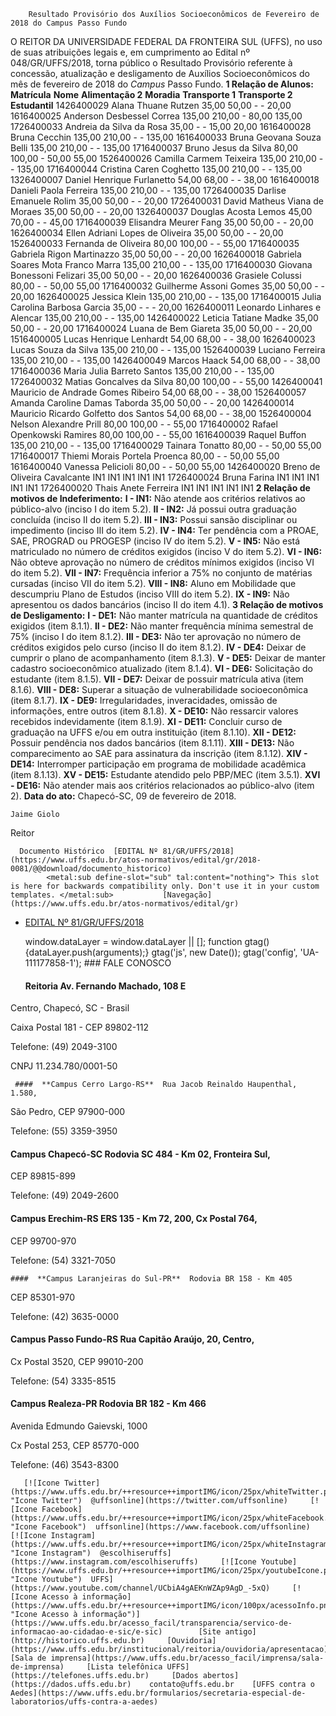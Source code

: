         Resultado Provisório dos Auxílios Socioeconômicos de Fevereiro de 2018 do Campus Passo Fundo  

 O REITOR DA UNIVERSIDADE FEDERAL DA FRONTEIRA SUL (UFFS), no uso de suas atribuições legais e, em cumprimento ao Edital nº 048/GR/UFFS/2018, torna público o Resultado Provisório referente à concessão, atualização e desligamento de Auxílios Socioeconômicos do mês de fevereiro de 2018 do *Campus* Passo Fundo.  **1 Relação de Alunos:**     **Matrícula**   **Nome**   **Alimentação 2**   **Moradia**   **Transporte 1**   **Transporte 2**   **Estudantil**     1426400029   Alana Thuane Rutzen   35,00   50,00   -   -   20,00     1616400025   Anderson Desbessel Correa   135,00   210,00   -   80,00   135,00     1726400033   Andreia da Silva da Rosa   35,00   -   -   15,00   20,00     1616400028   Bruna Cecchin   135,00   210,00   -   -   135,00     1616400033   Bruna Geovana Souza Belli   135,00   210,00   -   -   135,00     1716400037   Bruno Jesus da Silva   80,00   100,00   -   50,00   55,00     1526400026   Camilla Carmem Teixeira   135,00   210,00   -   -   135,00     1716400044   Cristina Caren Coghetto   135,00   210,00   -   -   135,00     1326400007   Daniel Henrique Furlanetto   54,00   68,00   -   -   38,00     1616400018   Danieli Paola Ferreira   135,00   210,00   -   -   135,00     1726400035   Darlise Emanuele Rolim   35,00   50,00   -   -   20,00     1726400031   David Matheus Viana de Moraes   35,00   50,00   -   -   20,00     1326400037   Douglas Acosta Lemos   45,00   70,00   -   -   45,00     1716400039   Elisandra Meurer Fang   35,00   50,00   -   -   20,00     1626400034   Ellen Adriani Lopes de Oliveira   35,00   50,00   -   -   20,00     1526400033   Fernanda de Oliveira   80,00   100,00   -   -   55,00     1716400035   Gabriela Rigon Martinazzo   35,00   50,00   -   -   20,00     1626400018   Gabriela Soares Mota Franco Marra   135,00   210,00   -   -   135,00     1716400030   Giovana Bonessoni Felizari   35,00   50,00   -   -   20,00     1626400036   Grasiele Colussi   80,00   -   -   50,00   55,00     1716400032   Guilherme Assoni Gomes   35,00   50,00   -   -   20,00     1626400025   Jessica Klein   135,00   210,00   -   -   135,00     1716400015   Julia Carolina Barbosa Garcia   35,00   -   -   -   20,00     1626400011   Leonardo Linhares e Alencar   135,00   210,00   -   -   135,00     1426400022   Leticia Tatiane Madke   35,00   50,00   -   -   20,00     1716400024   Luana de Bem Giareta   35,00   50,00   -   -   20,00     1516400005   Lucas Henrique Lenhardt   54,00   68,00   -   -   38,00     1626400023   Lucas Souza da Silva   135,00   210,00   -   -   135,00     1526400039   Luciano Ferreira   135,00   210,00   -   -   135,00     1426400049   Marcos Haack   54,00   68,00   -   -   38,00     1716400036   Maria Julia Barreto Santos   135,00   210,00   -   -   135,00     1726400032   Matias Goncalves da Silva   80,00   100,00   -   -   55,00     1426400041   Mauricio de Andrade Gomes Ribeiro   54,00   68,00   -   -   38,00     1526400057   Amanda Caroline Damas Taborda   35,00   50,00   -   -   20,00     1426400014   Mauricio Ricardo Golfetto dos Santos   54,00   68,00   -   -   38,00     1526400004   Nelson Alexandre Prill   80,00   100,00   -   -   55,00     1716400002   Rafael Openkowski Ramires   80,00   100,00   -   -   55,00     1616400039   Raquel Buffon   135,00   210,00   -   -   135,00     1716400029   Tainara Tonatto   80,00   -   -   50,00   55,00     1716400017   Thiemi Morais Portela Proenca   80,00   -   -   50,00   55,00     1616400040   Vanessa Pelicioli   80,00   -   -   50,00   55,00     1426400020   Breno de Oliveira Cavalcante   IN1   IN1   IN1   IN1   IN1     1726400024   Bruna Farina   IN1   IN1   IN1   IN1   IN1     1726400020   Thais Anete Ferreira   IN1   IN1   IN1   IN1   IN1     **2 Relação de motivos de Indeferimento:** **I - IN1:** Não atende aos critérios relativos ao público-alvo (inciso I do item 5.2). **II - IN2:** Já possui outra graduação concluída (inciso II do item 5.2). **III - IN3:** Possui sansão disciplinar ou impedimento (inciso III do item 5.2). **IV - IN4:** Ter pendência com a PROAE, SAE, PROGRAD ou PROGESP (inciso IV do item 5.2). **V - IN5:** Não está matriculado no número de créditos exigidos (inciso V do item 5.2). **VI - IN6:** Não obteve aprovação no número de créditos mínimos exigidos (inciso VI do item 5.2). **VII - IN7:** Frequência inferior a 75% no conjunto de matérias cursadas (inciso VII do item 5.2). **VIII - IN8:** Aluno em Mobilidade que descumpriu Plano de Estudos (inciso VIII do item 5.2). **IX - IN9:** Não apresentou os dados bancários (inciso II do item 4.1).  **3 Relação de motivos de Desligamento:** **I - DE1:** Não manter matrícula na quantidade de créditos exigidos (item 8.1.1). **II - DE2:** Não manter frequência mínima semestral de 75% (inciso I do item 8.1.2). **III - DE3:** Não ter aprovação no número de créditos exigidos pelo curso (inciso II do item 8.1.2). **IV - DE4:** Deixar de cumprir o plano de acompanhamento (item 8.1.3). **V - DE5:** Deixar de manter cadastro socioeconômico atualizado (item 8.1.4). **VI - DE6:** Solicitação do estudante (item 8.1.5). **VII - DE7:** Deixar de possuir matrícula ativa (item 8.1.6). **VIII - DE8:** Superar a situação de vulnerabilidade socioeconômica (item 8.1.7). **IX - DE9:** Irregularidades, inveracidades, omissão de informações, entre outros (item 8.1.8). **X - DE10:** Não ressarcir valores recebidos indevidamente (item 8.1.9). **XI - DE11:** Concluir curso de graduação na UFFS e/ou em outra instituição (item 8.1.10). **XII - DE12:** Possuir pendência nos dados bancários (item 8.1.11). **XIII - DE13:** Não comparecimento ao SAE para assinatura da inscrição (item 8.1.12). **XIV - DE14:** Interromper participação em programa de mobilidade acadêmica (item 8.1.13). **XV - DE15:** Estudante atendido pelo PBP/MEC (item 3.5.1). **XVI - DE16:** Não atender mais aos critérios relacionados ao público-alvo (item 2).     **Data do ato:** Chapecó-SC, 09 de fevereiro de 2018.   
 

    Jaime Giolo   
 Reitor 

      Documento Histórico  [EDITAL Nº 81/GR/UFFS/2018](https://www.uffs.edu.br/atos-normativos/edital/gr/2018-0081/@@download/documento_historico)     
            <metal:sub define-slot="sub" tal:content="nothing"> This slot is here for backwards compatibility only. Don't use it in your custom templates. </metal:sub>           [Navegação](https://www.uffs.edu.br/atos-normativos/edital/gr)   
 *   [EDITAL Nº 81/GR/UFFS/2018](https://www.uffs.edu.br/atos-normativos/edital/gr/2018-0081 "Resultado Provisório dos Auxílios Socioeconômicos de Fevereiro de 2018 do Campus Passo Fundo")  
 
        window.dataLayer = window.dataLayer || []; function gtag(){dataLayer.push(arguments);} gtag('js', new Date()); gtag('config', 'UA-111177858-1');       ### FALE CONOSCO

       ####  **Reitoria**  Av. Fernando Machado, 108 E

 Centro, Chapecó, SC - Brasil

 Caixa Postal 181 - CEP 89802-112

 Telefone: (49) 2049-3100

 CNPJ 11.234.780/0001-50

     ####  **Campus Cerro Largo-RS**  Rua Jacob Reinaldo Haupenthal, 1.580,

 São Pedro, CEP 97900-000

 Telefone: (55) 3359-3950

  ####  **Campus Chapecó-SC**  Rodovia SC 484 - Km 02, Fronteira Sul,

 CEP 89815-899

 Telefone: (49) 2049-2600

  ####  **Campus Erechim-RS**  ERS 135 - Km 72, 200, Cx Postal 764,

 CEP 99700-970

 Telefone: (54) 3321-7050

    ####  **Campus Laranjeiras do Sul-PR**  Rodovia BR 158 - Km 405

 CEP 85301-970

 Telefone: (42) 3635-0000

  ####  **Campus Passo Fundo-RS**  Rua Capitão Araújo, 20, Centro,

 Cx Postal 3520, CEP 99010-200

 Telefone: (54) 3335-8515

  ####  **Campus Realeza-PR**  Rodovia BR 182 - Km 466

 Avenida Edmundo Gaievski, 1000

 Cx Postal 253, CEP 85770-000

 Telefone: (46) 3543-8300

       [![Icone Twitter](https://www.uffs.edu.br/++resource++importIMG/icon/25px/whiteTwitter.png "Icone Twitter")  @uffsonline](https://twitter.com/uffsonline)     [![Icone Facebook](https://www.uffs.edu.br/++resource++importIMG/icon/25px/whiteFacebook.png "Icone Facebook")  uffsonline](https://www.facebook.com/uffsonline)     [![Icone Instagram](https://www.uffs.edu.br/++resource++importIMG/icon/25px/whiteInstagram.png "Icone Instagram")  @escolhiseruffs](https://www.instagram.com/escolhiseruffs)     [![Icone Youtube](https://www.uffs.edu.br/++resource++importIMG/icon/25px/youtubeIcone.png "Icone Youtube")  UFFS](https://www.youtube.com/channel/UCbiA4gAEKnWZAp9AgD_-5xQ)     [![Icone Acesso à informação](https://www.uffs.edu.br/++resource++importIMG/icon/100px/acessoInfo.png "Icone Acesso à informação")](https://www.uffs.edu.br/acesso_facil/transparencia/servico-de-informacao-ao-cidadao-e-sic/e-sic)        [Site antigo](http://historico.uffs.edu.br)     [Ouvidoria](https://www.uffs.edu.br/institucional/reitoria/ouvidoria/apresentacao)     [Sala de imprensa](https://www.uffs.edu.br/acesso_facil/imprensa/sala-de-imprensa)     [Lista telefônica UFFS](https://telefones.uffs.edu.br)     [Dados abertos](https://dados.uffs.edu.br)    contato@uffs.edu.br    [UFFS contra o Aedes](https://www.uffs.edu.br/formularios/secretaria-especial-de-laboratorios/uffs-contra-a-aedes)           